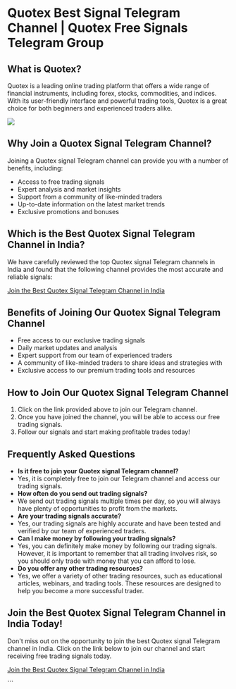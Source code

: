 # Quotex Best Signal Telegram Channel \| Quotex Free Signals Telegram Group

## What is Quotex?

Quotex is a leading online trading platform that offers a wide range of
financial instruments, including forex, stocks, commodities, and
indices. With its user-friendly interface and powerful trading tools,
Quotex is a great choice for both beginners and experienced traders
alike.

[![](https://static.quotex.io/files/8_en/300_250.jpg)](https://traff.sbs/brokerqxsignupf)

## Why Join a Quotex Signal Telegram Channel?

Joining a Quotex signal Telegram channel can provide you with a number
of benefits, including:

-   Access to free trading signals
-   Expert analysis and market insights
-   Support from a community of like-minded traders
-   Up-to-date information on the latest market trends
-   Exclusive promotions and bonuses

## Which is the Best Quotex Signal Telegram Channel in India?

We have carefully reviewed the top Quotex signal Telegram channels in
India and found that the following channel provides the most accurate
and reliable signals:

[Join the Best Quotex Signal Telegram Channel in
India](\%22https://traff.sbs/brokerqxsignup\%22)

## Benefits of Joining Our Quotex Signal Telegram Channel

-   Free access to our exclusive trading signals
-   Daily market updates and analysis
-   Expert support from our team of experienced traders
-   A community of like-minded traders to share ideas and strategies
    with
-   Exclusive access to our premium trading tools and resources

## How to Join Our Quotex Signal Telegram Channel

1.  Click on the link provided above to join our Telegram channel.
2.  Once you have joined the channel, you will be able to access our
    free trading signals.
3.  Follow our signals and start making profitable trades today!

## Frequently Asked Questions

-   **Is it free to join your Quotex signal Telegram channel?**
-   Yes, it is completely free to join our Telegram channel and access
    our trading signals.
-   **How often do you send out trading signals?**
-   We send out trading signals multiple times per day, so you will
    always have plenty of opportunities to profit from the markets.
-   **Are your trading signals accurate?**
-   Yes, our trading signals are highly accurate and have been tested
    and verified by our team of experienced traders.
-   **Can I make money by following your trading signals?**
-   Yes, you can definitely make money by following our trading signals.
    However, it is important to remember that all trading involves risk,
    so you should only trade with money that you can afford to lose.
-   **Do you offer any other trading resources?**
-   Yes, we offer a variety of other trading resources, such as
    educational articles, webinars, and trading tools. These resources
    are designed to help you become a more successful trader.

## Join the Best Quotex Signal Telegram Channel in India Today!

Don\'t miss out on the opportunity to join the best Quotex signal
Telegram channel in India. Click on the link below to join our channel
and start receiving free trading signals today.

[Join the Best Quotex Signal Telegram Channel in
India](\%22https://traff.sbs/brokerqxsignup\%22)

\`\`\`

